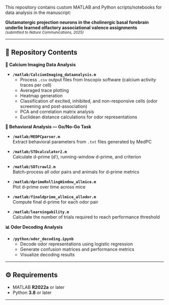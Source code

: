 This repository contains custom MATLAB and Python scripts/notebooks for data analysis in the manuscript:

**Glutamatergic projection neurons in the cholinergic basal forebrain underlie learned olfactory associational valence assignments**  
<sub><em>(submitted to Nature Communications, 2025)</em></sub>

---

## 📁 Repository Contents

<summary><strong>🔬 Calcium Imaging Data Analysis</strong></summary>

- **`/matlab/CalciumImaging_dataanalysis.m`**
    - Process `.csv` output files from Inscopix software (calcium activity traces per cell)
    - Averaged trace plotting
    - Heatmap generation
    - Classification of excited, inhibited, and non-responsive cells (odor screening and post-association)
    - PCA and correlation matrix analysis
    - Euclidean distance calculations for odor representations


<summary><strong>🧪 Behavioral Analysis — Go/No-Go Task</strong></summary>

- **`/matlab/MEDPCparser.m`**  
    Extract behavioral parameters from `.txt` files generated by MedPC

- **`/matlab/STDcalculator2.m`**  
    Calculate d-prime (d′), running-window d-prime, and criterion

- **`/matlab/SDTcrawl2.m`**  
    Batch-process all odor pairs and animals for d-prime metrics

- **`/matlab/dprimeRollingWindow_allmice.m`**  
    Plot d-prime over time across mice

- **`/matlab/finaldprime_allmice_allodor.m`**  
    Compute final d-prime for each odor pair

- **`/matlab/learningability.m`**  
    Calculate the number of trials required to reach performance threshold


<summary><strong>📊 Odor Decoding Analysis</strong></summary>

- **`/python/odor_decoding.ipynb`**
    - Decode odor representations using logistic regression
    - Generate confusion matrices and performance metrics
    - Visualize decoding results


---

## ⚙️ Requirements

- MATLAB <strong>R2022a</strong> or later
- Python <strong>3.8</strong> or later

---
